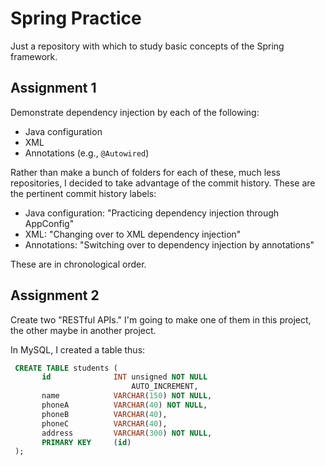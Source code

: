 # Spring Practice

Just a repository with which to study basic concepts of the Spring framework.

## Assignment 1

Demonstrate dependency injection by each of the following:

* Java configuration
* XML
* Annotations (e.g., `@Autowired`)

Rather than make a bunch of folders for each of these, much less repositories, I 
decided to take advantage of the commit history. These are the pertinent commit 
history labels:

* Java configuration: "Practicing dependency injection through AppConfig"
* XML: "Changing over to XML dependency injection"
* Annotations: "Switching over to dependency injection by annotations"

These are in chronological order.

## Assignment 2

Create two "RESTful APIs." I'm going to make one of them in this project, the 
other maybe in another project.

In MySQL, I created a table thus:

``` SQL
 CREATE TABLE students (
       id              INT unsigned NOT NULL 
                           AUTO_INCREMENT, 
       name            VARCHAR(150) NOT NULL,                
       phoneA          VARCHAR(40) NOT NULL,
       phoneB          VARCHAR(40),
       phoneC          VARCHAR(40),
       address         VARCHAR(300) NOT NULL,
       PRIMARY KEY     (id)
 );
```

